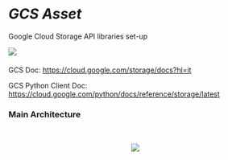 # _GCS Asset_

Google Cloud Storage API libraries set-up

  </a>
  <a href="https://www.python.org/downloads/release/python-311">
    <img src="https://img.shields.io/badge/python-3.11-green.svg" lazyload />
  </a>

####

GCS Doc: https://cloud.google.com/storage/docs?hl=it

GCS Python Client Doc: https://cloud.google.com/python/docs/reference/storage/latest

###
###

### Main Architecture
<br>
<p align="center">
  <img src="C:\Users\ECHIERDF9\OneDrive - NTT DATA EMEAL\Desktop\GCS_Asset\GCS_Asset\doc\img\GCS_ASSET_CODE_FLOW.png" />
</p>
<br>